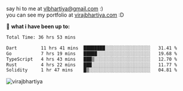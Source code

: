 say hi to me at [vlbhartiya@gmail.com](mailto:vlbhartiya@gmail.com) :)<br/>
you can see my portfolio at [virajbhartiya.com](https://virajbhartiya.com) :D<br/>


🚀 **what i have been up to:**

<!--START_SECTION:waka-->

```txt
Total Time: 36 hrs 53 mins

Dart         11 hrs 41 mins  ████████░░░░░░░░░░░░░░░░░   31.41 %
Go           7 hrs 19 mins   █████░░░░░░░░░░░░░░░░░░░░   19.68 %
TypeScript   4 hrs 43 mins   ███▒░░░░░░░░░░░░░░░░░░░░░   12.70 %
Rust         4 hrs 22 mins   ███░░░░░░░░░░░░░░░░░░░░░░   11.77 %
Solidity     1 hr 47 mins    █▒░░░░░░░░░░░░░░░░░░░░░░░   04.81 %
```

<!--END_SECTION:waka-->

<p align="left"> <img src="https://komarev.com/ghpvc/?username=virajbhartiya&color=blue" alt="virajbhartiya" /> </p>
